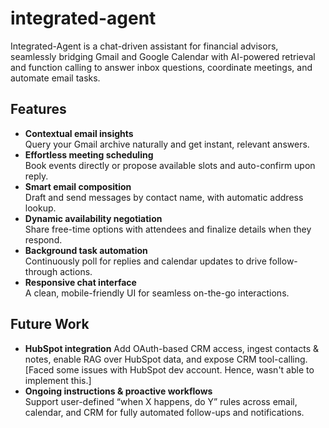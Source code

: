 # integrated-agent

Integrated-Agent is a chat-driven assistant for financial advisors, seamlessly bridging Gmail and Google Calendar with AI-powered retrieval and function calling to answer inbox questions, coordinate meetings, and automate email tasks.

## Features

- **Contextual email insights**  
  Query your Gmail archive naturally and get instant, relevant answers.
- **Effortless meeting scheduling**  
  Book events directly or propose available slots and auto-confirm upon reply.
- **Smart email composition**  
  Draft and send messages by contact name, with automatic address lookup.
- **Dynamic availability negotiation**  
  Share free-time options with attendees and finalize details when they respond.
- **Background task automation**  
  Continuously poll for replies and calendar updates to drive follow-through actions.
- **Responsive chat interface**  
  A clean, mobile-friendly UI for seamless on-the-go interactions.

## Future Work

- **HubSpot integration**
  Add OAuth-based CRM access, ingest contacts & notes, enable RAG over HubSpot data, and expose CRM tool-calling. [Faced some issues with HubSpot dev account. Hence, wasn't able to implement this.]
- **Ongoing instructions & proactive workflows**  
  Support user-defined “when X happens, do Y” rules across email, calendar, and CRM for fully automated follow-ups and notifications.
